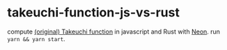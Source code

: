 # takeuchi-function-js-vs-rust

compute [(original) Takeuchi function](https://en.wikipedia.org/wiki/Tak_(function)) in javascript and Rust with [Neon](https://neon-bindings.com/).
run `yarn && yarn start`.
